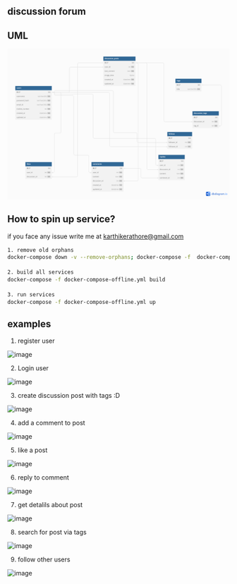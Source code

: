 ## discussion forum

## UML
![image info](./static/dbdiagram_UML.png)


## How to spin up service?

if you face any issue write me at karthikerathore@gmail.com
```bash
1. remove old orphans
docker-compose down -v --remove-orphans; docker-compose -f  docker-compose-offline.yml down -v --remove-orphans;

2. build all services
docker-compose -f docker-compose-offline.yml build

3. run services
docker-compose -f docker-compose-offline.yml up
```

## examples

1. register user

![image](https://github.com/karthikeyanrathore/discussion-forum/assets/53295316/86157e6b-a3d8-422e-b3b8-9b23bd0f2ee1)


2. Login user

![image](https://github.com/karthikeyanrathore/discussion-forum/assets/53295316/9f71084f-8d1e-4b8e-8e42-b3223c2c6343)


3. create discussion post with tags :D

![image](https://github.com/karthikeyanrathore/discussion-forum/assets/53295316/ce752d19-14d7-439a-87f7-cafc6d6f7c77)


4. add a comment to post
   
![image](https://github.com/karthikeyanrathore/discussion-forum/assets/53295316/537ebc34-555f-4797-b518-0b0f7c12a07a)


5. like a post

![image](https://github.com/karthikeyanrathore/discussion-forum/assets/53295316/0ab8a6f1-e52b-4609-9f59-96198dc45f7b)


6. reply to comment

![image](https://github.com/karthikeyanrathore/discussion-forum/assets/53295316/49a3bf62-321d-4dd4-9893-eebf3dc7aef4)

7.  get detalils about post

![image](https://github.com/karthikeyanrathore/discussion-forum/assets/53295316/2544fbf4-c56b-4577-8cfc-f77ca621e2e2)


8. search for post via tags

![image](https://github.com/karthikeyanrathore/discussion-forum/assets/53295316/494155d9-4d2e-4093-8b20-84b36c34c0d4)


9. follow other users

![image](https://github.com/karthikeyanrathore/discussion-forum/assets/53295316/ca37f42a-5995-4fa7-a57d-a5324c8c8b58)

